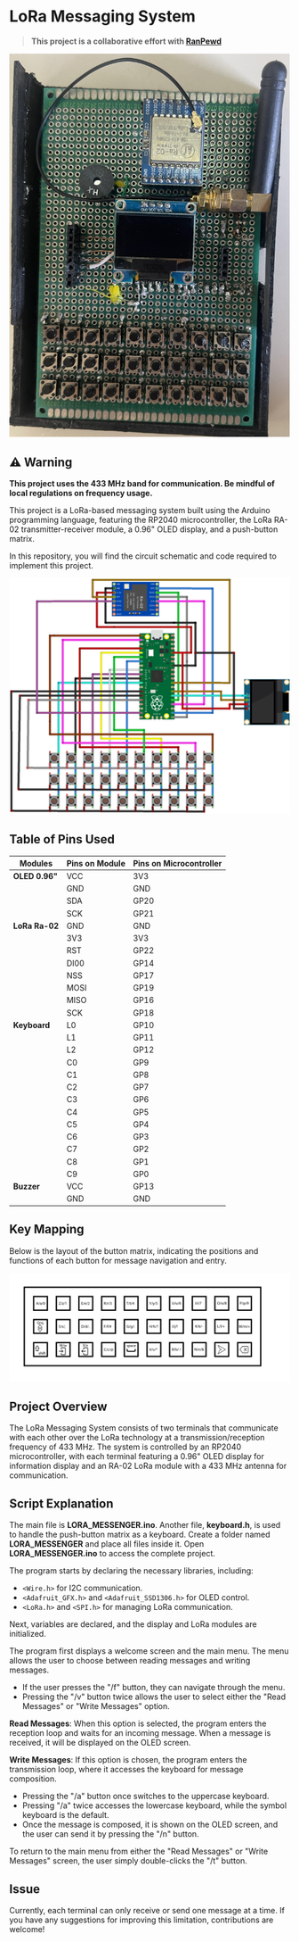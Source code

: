 # LoRa Messaging System

> **This project is a collaborative effort with [RanPewd](https://github.com/Raniahafid)**

![Real Picture of the LoRa Messaging System](real_pic.jpg)

## ⚠️ Warning

**This project uses the 433 MHz band for communication. Be mindful of local regulations on frequency usage.**

This project is a LoRa-based messaging system built using the Arduino programming language, featuring the RP2040 microcontroller, the LoRa RA-02 transmitter-receiver module, a 0.96" OLED display, and a push-button matrix.

In this repository, you will find the circuit schematic and code required to implement this project.

![Circuit Diagram](circuit.png)

## Table of Pins Used

| Modules       | Pins on Module | Pins on Microcontroller |
|---------------|----------------|-------------------------|
| **OLED 0.96"** | VCC            | 3V3                    |
|               | GND            | GND                    |
|               | SDA            | GP20                   |
|               | SCK            | GP21                   |
| **LoRa Ra-02**| GND            | GND                    |
|               | 3V3            | 3V3                    |
|               | RST            | GP22                   |
|               | DI00           | GP14                   |
|               | NSS            | GP17                   |
|               | MOSI           | GP19                   |
|               | MISO           | GP16                   |
|               | SCK            | GP18                   |
| **Keyboard**  | L0             | GP10                   |
|               | L1             | GP11                   |
|               | L2             | GP12                   |
|               | C0             | GP9                    |
|               | C1             | GP8                    |
|               | C2             | GP7                    |
|               | C3             | GP6                    |
|               | C4             | GP5                    |
|               | C5             | GP4                    |
|               | C6             | GP3                    |
|               | C7             | GP2                    |
|               | C8             | GP1                    |
|               | C9             | GP0                    |
| **Buzzer**    | VCC            | GP13                   |
|               | GND            | GND                    |


## Key Mapping

Below is the layout of the button matrix, indicating the positions and functions of each button for message navigation and entry.

![Button Matrix Key Mapping](keys.png)

## Project Overview

The LoRa Messaging System consists of two terminals that communicate with each other over the LoRa technology at a transmission/reception frequency of 433 MHz. The system is controlled by an RP2040 microcontroller, with each terminal featuring a 0.96" OLED display for information display and an RA-02 LoRa module with a 433 MHz antenna for communication.

## Script Explanation

The main file is **LORA_MESSENGER.ino**. Another file, **keyboard.h**, is used to handle the push-button matrix as a keyboard. Create a folder named **LORA_MESSENGER** and place all files inside it. Open **LORA_MESSENGER.ino** to access the complete project.

The program starts by declaring the necessary libraries, including:
- `<Wire.h>` for I2C communication.
- `<Adafruit_GFX.h>` and `<Adafruit_SSD1306.h>` for OLED control.
- `<LoRa.h>` and `<SPI.h>` for managing LoRa communication.

Next, variables are declared, and the display and LoRa modules are initialized.

The program first displays a welcome screen and the main menu. The menu allows the user to choose between reading messages and writing messages.

- If the user presses the "/f" button, they can navigate through the menu.
- Pressing the "/v" button twice allows the user to select either the "Read Messages" or "Write Messages" option.

**Read Messages**: When this option is selected, the program enters the reception loop and waits for an incoming message. When a message is received, it will be displayed on the OLED screen.

**Write Messages**: If this option is chosen, the program enters the transmission loop, where it accesses the keyboard for message composition. 
  - Pressing the "/a" button once switches to the uppercase keyboard.
  - Pressing "/a" twice accesses the lowercase keyboard, while the symbol keyboard is the default.
  - Once the message is composed, it is shown on the OLED screen, and the user can send it by pressing the "/n" button.

To return to the main menu from either the "Read Messages" or "Write Messages" screen, the user simply double-clicks the "/t" button.

## Issue

Currently, each terminal can only receive or send one message at a time. If you have any suggestions for improving this limitation, contributions are welcome!
